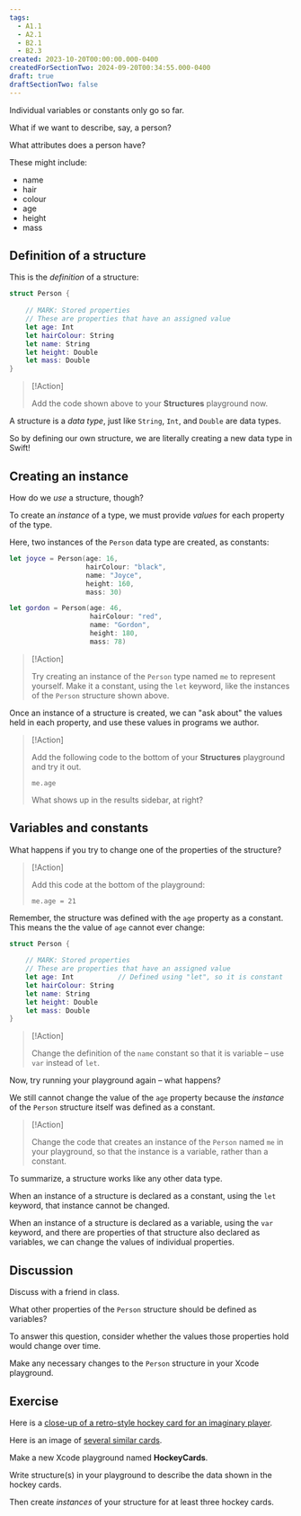 ```yaml
---
tags:
  - A1.1
  - A2.1
  - B2.1
  - B2.3
created: 2023-10-20T00:00:00.000-0400
createdForSectionTwo: 2024-09-20T00:34:55.000-0400
draft: true
draftSectionTwo: false
---
```

Individual variables or constants only go so far.

What if we want to describe, say, a person?

What attributes does a person have?

These might include:

- name
- hair
- colour
- age
- height
- mass

## Definition of a structure

This is the *definition* of a structure:

```swift
struct Person {
    
    // MARK: Stored properties
    // These are properties that have an assigned value
    let age: Int
    let hairColour: String
    let name: String
    let height: Double
    let mass: Double
}
```

> [!Action]
> 
> Add the code shown above to your **Structures** playground now.

A structure is a *data type*, just like `String`, `Int`, and `Double` are data types.

So by defining our own structure, we are literally creating a new data type in Swift!

## Creating an instance

How do we *use* a structure, though?

To create an *instance* of a type, we must provide *values* for each property of the type.

Here, two instances of the `Person` data type are created, as constants:

```swift
let joyce = Person(age: 16,
                   hairColour: "black",
                   name: "Joyce",
                   height: 160,
                   mass: 30)

let gordon = Person(age: 46,
                    hairColour: "red",
                    name: "Gordon",
                    height: 180,
                    mass: 78)
```

> [!Action]
> 
> Try creating an instance of the `Person` type named `me` to represent yourself. Make it a constant, using the `let` keyword, like the instances of the `Person` structure shown above.

Once an instance of a structure is created, we can "ask about" the values held in each property, and use these values in programs we author.

> [!Action]
> 
> Add the following code to the bottom of your **Structures** playground and try it out.
> 
> `me.age`
> 
> What shows up in the results sidebar, at right?

## Variables and constants

What happens if you try to change one of the properties of the structure?

> [!Action]
> 
> Add this code at the bottom of the playground:
> 
> `me.age = 21`

Remember, the structure was defined with the `age` property as a constant. This means the  the value of `age` cannot ever change:

```swift
struct Person {
    
    // MARK: Stored properties
    // These are properties that have an assigned value
    let age: Int           // Defined using "let", so it is constant
    let hairColour: String
    let name: String       
    let height: Double
    let mass: Double
}
```

> [!Action]
> 
> Change the definition of the `name` constant so that it is variable – use `var` instead of `let`.

Now, try running your playground again – what happens?

We still cannot change the value of the `age` property because the *instance* of the `Person` structure itself was defined as a constant.

> [!Action]
> 
> Change the code that creates an instance of the `Person` named `me` in your playground, so that the instance is a variable, rather than a constant.

To summarize, a structure works like any other data type.

When an instance of a structure is declared as a constant, using the `let` keyword, that instance cannot be changed.

When an instance of a structure is declared as a variable, using the `var` keyword, and there are properties of that structure also declared as variables, we can change the values of individual properties.

## Discussion

Discuss with a friend in class.

What other properties of the `Person` structure should be defined as variables?

To answer this question, consider whether the values those properties hold would change over time.

Make any necessary changes to the `Person` structure in your Xcode playground.

## Exercise

Here is a [close-up of a retro-style hockey card for an imaginary player](https://russellgordon.ca/lcs/2023-24/ics3u/retro-75-hockey-card-template.jpg).

Here is an image of [several similar cards](https://russellgordon.ca/lcs/2023-24/ics3u/album-of-retro-75-custom-hockey-cards.jpg).

Make a new Xcode playground named **HockeyCards**.

Write structure(s) in your playground to describe the data shown in the hockey cards.

Then create *instances* of your structure for at least three hockey cards. 
